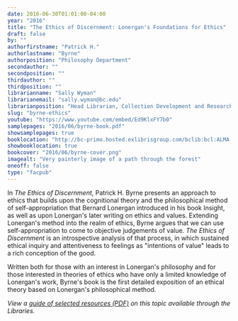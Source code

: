 ```yaml
---
date: 2016-06-30T01:01:00-04:00
year: "2016"
title: "The Ethics of Discernment: Lonergan's Foundations for Ethics"
draft: false
by: ""
authorfirstname: "Patrick H."
authorlastname: "Byrne"
authorposition: "Philosophy Department"
secondauthor: ""
secondposition: ""
thirdauthor: ""
thirdposition: ""
librarianname: "Sally Wyman"
librarianemail: "sally.wyman@bc.edu"
librarianposition: "Head Librarian, Collection Development and Research Services"
slug: "byrne-ethics"
youtube: "https://www.youtube.com/embed/Ed9KlxFY7b0"
samplepages: "2016/06/byrne-book.pdf"
showsamplepages: true
booklocation: "http://bc-primo.hosted.exlibrisgroup.com/bclib:bcl:ALMA-BC21458261260001021"
showbooklocation: true
bookcover: "2016/06/byrne-cover.png"
imagealt: "Very painterly image of a path through the forest"
oneoff: false
type: "facpub"
---
```


In <em>The Ethics of Discernment</em>, Patrick H. Byrne presents an approach to ethics that builds upon the cognitional theory and the philosophical method of self-appropriation that Bernard Lonergan introduced in his book Insight, as well as upon Lonergan's later writing on ethics and values.
Extending Lonergan's method into the realm of ethics, Byrne argues that we can use self-appropriation to come to objective judgements of value. <em>The Ethics of Discernment</em> is an introspective analysis of that process, in which sustained ethical inquiry and attentiveness to feelings as "intentions of value" leads to a rich conception of the good.

Written both for those with an interest in Lonergan's philosophy and for those interested in theories of ethics who have only a limited knowledge of Lonergan's work, Byrne's book is the first detailed exposition of an ethical theory based on Lonergan's philosophical method.


<em>View a <a href="https://library.bc.edu/images/facpub/2016/06/byrne-guide.pdf">guide of selected resources (PDF)</a> on this topic available through the Libraries. </em>
